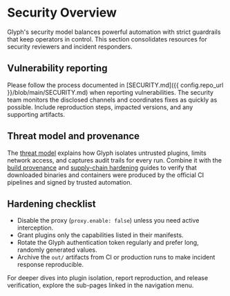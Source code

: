 # Security Overview

Glyph's security model balances powerful automation with strict guardrails that keep
operators in control. This section consolidates resources for security reviewers and
incident responders.

## Vulnerability reporting

Please follow the process documented in [SECURITY.md]({{ config.repo_url }}/blob/main/SECURITY.md) when reporting
vulnerabilities. The security team monitors the disclosed channels and coordinates
fixes as quickly as possible. Include reproduction steps, impacted versions, and any
supporting artifacts.

## Threat model and provenance

The [threat model](threat-model.md) explains how Glyph isolates untrusted plugins,
limits network access, and captures audit trails for every run. Combine it with the
[build provenance](provenance.md) and [supply-chain hardening](supply-chain.md)
guides to verify that downloaded binaries and containers were produced by the
official CI pipelines and signed by trusted automation.

## Hardening checklist

- Disable the proxy (`proxy.enable: false`) unless you need active interception.
- Grant plugins only the capabilities listed in their manifests.
- Rotate the Glyph authentication token regularly and prefer long, randomly generated
  values.
- Archive the `out/` artifacts from CI or production runs to make incident response
  reproducible.

For deeper dives into plugin isolation, report reproduction, and release verification,
explore the sub-pages linked in the navigation menu.
